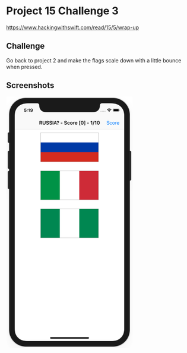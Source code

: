# Project 15 Challenge 3

https://www.hackingwithswift.com/read/15/5/wrap-up

## Challenge

Go back to project 2 and make the flags scale down with a little bounce when pressed.

## Screenshots

![screenshot1](screenshots/screen01.png)
